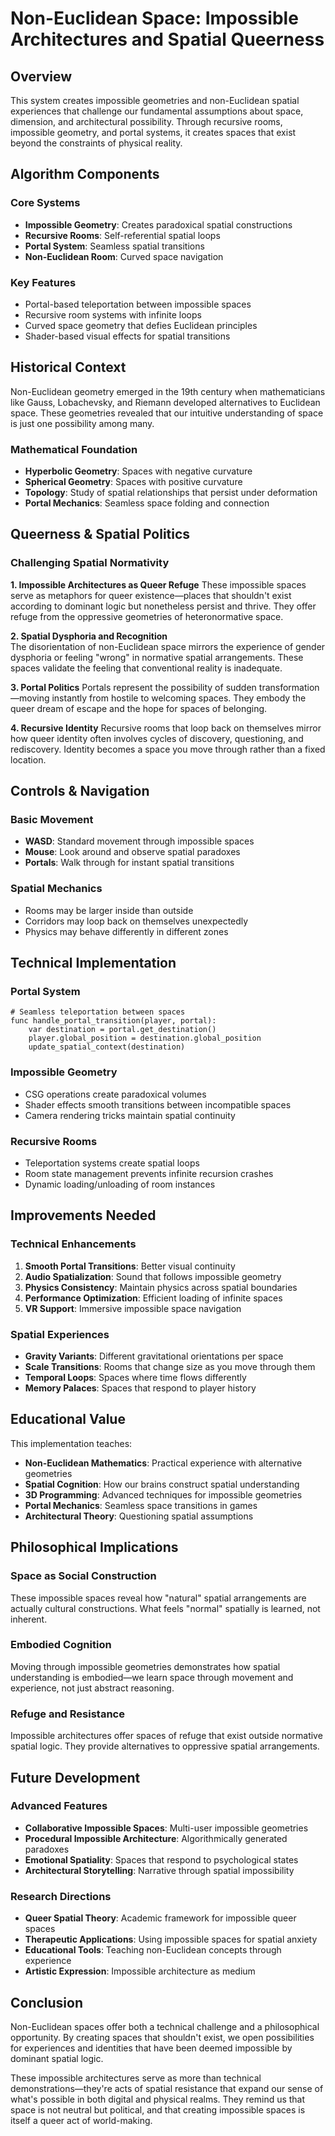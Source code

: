 # Non-Euclidean Space: Impossible Architectures and Spatial Queerness

## Overview

This system creates impossible geometries and non-Euclidean spatial experiences that challenge our fundamental assumptions about space, dimension, and architectural possibility. Through recursive rooms, impossible geometry, and portal systems, it creates spaces that exist beyond the constraints of physical reality.

## Algorithm Components

### Core Systems
- **Impossible Geometry**: Creates paradoxical spatial constructions
- **Recursive Rooms**: Self-referential spatial loops  
- **Portal System**: Seamless spatial transitions
- **Non-Euclidean Room**: Curved space navigation

### Key Features
- Portal-based teleportation between impossible spaces
- Recursive room systems with infinite loops
- Curved space geometry that defies Euclidean principles
- Shader-based visual effects for spatial transitions

## Historical Context

Non-Euclidean geometry emerged in the 19th century when mathematicians like Gauss, Lobachevsky, and Riemann developed alternatives to Euclidean space. These geometries revealed that our intuitive understanding of space is just one possibility among many.

### Mathematical Foundation
- **Hyperbolic Geometry**: Spaces with negative curvature
- **Spherical Geometry**: Spaces with positive curvature  
- **Topology**: Study of spatial relationships that persist under deformation
- **Portal Mechanics**: Seamless space folding and connection

## Queerness & Spatial Politics

### Challenging Spatial Normativity

**1. Impossible Architectures as Queer Refuge**
These impossible spaces serve as metaphors for queer existence—places that shouldn't exist according to dominant logic but nonetheless persist and thrive. They offer refuge from the oppressive geometries of heteronormative space.

**2. Spatial Dysphoria and Recognition**  
The disorientation of non-Euclidean space mirrors the experience of gender dysphoria or feeling "wrong" in normative spatial arrangements. These spaces validate the feeling that conventional reality is inadequate.

**3. Portal Politics**
Portals represent the possibility of sudden transformation—moving instantly from hostile to welcoming spaces. They embody the queer dream of escape and the hope for spaces of belonging.

**4. Recursive Identity**
Recursive rooms that loop back on themselves mirror how queer identity often involves cycles of discovery, questioning, and rediscovery. Identity becomes a space you move through rather than a fixed location.

## Controls & Navigation

### Basic Movement
- **WASD**: Standard movement through impossible spaces
- **Mouse**: Look around and observe spatial paradoxes  
- **Portals**: Walk through for instant spatial transitions

### Spatial Mechanics
- Rooms may be larger inside than outside
- Corridors may loop back on themselves unexpectedly
- Physics may behave differently in different zones

## Technical Implementation

### Portal System
```gdscript
# Seamless teleportation between spaces
func handle_portal_transition(player, portal):
    var destination = portal.get_destination()
    player.global_position = destination.global_position
    update_spatial_context(destination)
```

### Impossible Geometry
- CSG operations create paradoxical volumes
- Shader effects smooth transitions between incompatible spaces
- Camera rendering tricks maintain spatial continuity

### Recursive Rooms
- Teleportation systems create spatial loops
- Room state management prevents infinite recursion crashes
- Dynamic loading/unloading of room instances

## Improvements Needed

### Technical Enhancements
1. **Smooth Portal Transitions**: Better visual continuity
2. **Audio Spatialization**: Sound that follows impossible geometry
3. **Physics Consistency**: Maintain physics across spatial boundaries
4. **Performance Optimization**: Efficient loading of infinite spaces
5. **VR Support**: Immersive impossible space navigation

### Spatial Experiences
- **Gravity Variants**: Different gravitational orientations per space
- **Scale Transitions**: Rooms that change size as you move through them
- **Temporal Loops**: Spaces where time flows differently
- **Memory Palaces**: Spaces that respond to player history

## Educational Value

This implementation teaches:
- **Non-Euclidean Mathematics**: Practical experience with alternative geometries
- **Spatial Cognition**: How our brains construct spatial understanding
- **3D Programming**: Advanced techniques for impossible geometries
- **Portal Mechanics**: Seamless space transitions in games
- **Architectural Theory**: Questioning spatial assumptions

## Philosophical Implications

### Space as Social Construction
These impossible spaces reveal how "natural" spatial arrangements are actually cultural constructions. What feels "normal" spatially is learned, not inherent.

### Embodied Cognition
Moving through impossible geometries demonstrates how spatial understanding is embodied—we learn space through movement and experience, not just abstract reasoning.

### Refuge and Resistance  
Impossible architectures offer spaces of refuge that exist outside normative spatial logic. They provide alternatives to oppressive spatial arrangements.

## Future Development

### Advanced Features
- **Collaborative Impossible Spaces**: Multi-user impossible geometries
- **Procedural Impossible Architecture**: Algorithmically generated paradoxes
- **Emotional Spatiality**: Spaces that respond to psychological states
- **Architectural Storytelling**: Narrative through spatial impossibility

### Research Directions
- **Queer Spatial Theory**: Academic framework for impossible queer spaces
- **Therapeutic Applications**: Using impossible spaces for spatial anxiety
- **Educational Tools**: Teaching non-Euclidean concepts through experience
- **Artistic Expression**: Impossible architecture as medium

## Conclusion

Non-Euclidean spaces offer both a technical challenge and a philosophical opportunity. By creating spaces that shouldn't exist, we open possibilities for experiences and identities that have been deemed impossible by dominant spatial logic.

These impossible architectures serve as more than technical demonstrations—they're acts of spatial resistance that expand our sense of what's possible in both digital and physical realms. They remind us that space is not neutral but political, and that creating impossible spaces is itself a queer act of world-making. 